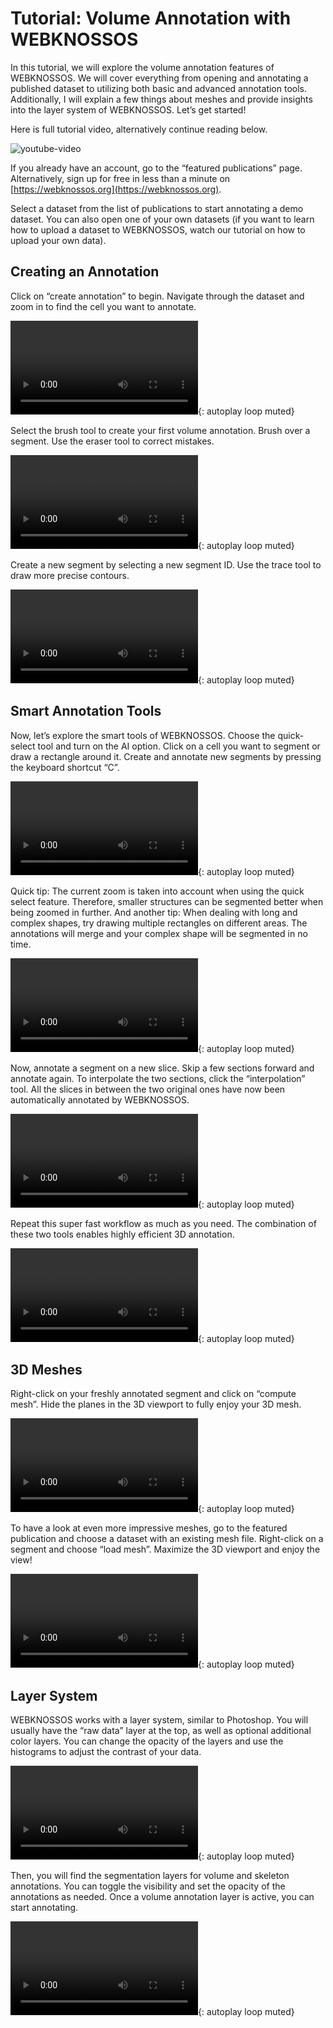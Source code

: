 # Tutorial: Volume Annotation with WEBKNOSSOS

In this tutorial, we will explore the volume annotation features of WEBKNOSSOS. We will cover everything from opening and annotating a published dataset to utilizing both basic and advanced annotation tools. Additionally, I will explain a few things about meshes and provide insights into the layer system of WEBKNOSSOS. Let’s get started!

Here is full tutorial video, alternatively continue reading below.

![youtube-video](https://www.youtube.com/embed/HgFYzy-lrZ0)

If you already have an account, go to the “featured publications” page. Alternatively, sign up for free in less than a minute on [https://webknossos.org](https://webknossos.org).

Select a dataset from the list of publications to start annotating a demo dataset. You can also open one of your own datasets (if you want to learn how to upload a dataset to WEBKNOSSOS, watch our tutorial on how to upload your own data).

## Creating an Annotation

Click on “create annotation” to begin. Navigate through the dataset and zoom in to find the cell you want to annotate.

![type:video](https://static.webknossos.org/assets/docs/tutorial-volume-annotation/01_create_annotation.mp4){: autoplay loop muted}

Select the brush tool to create your first volume annotation. Brush over a segment. Use the eraser tool to correct mistakes.

![type:video](https://static.webknossos.org/assets/docs/tutorial-volume-annotation/02_brushing_and_erasing.mp4){: autoplay loop muted}

Create a new segment by selecting a new segment ID. Use the trace tool to draw more precise contours.

![type:video](https://static.webknossos.org/assets/docs/tutorial-volume-annotation/03_new_segments_lasso.mp4){: autoplay loop muted}

## Smart Annotation Tools
Now, let’s explore the smart tools of WEBKNOSSOS. Choose the quick-select tool and turn on the AI option. Click on a cell you want to segment or draw a rectangle around it. Create and annotate new segments by pressing the keyboard shortcut “C”.

![type:video](https://static.webknossos.org/assets/docs/tutorial-volume-annotation/04_new_AI_quick_select.mp4){: autoplay loop muted}

Quick tip: The current zoom is taken into account when using the quick select feature. Therefore, smaller structures can be segmented better when being zoomed in further. And another tip: When dealing with long and complex shapes, try drawing multiple rectangles on different areas. The annotations will merge and your complex shape will be segmented in no time.

![type:video](https://static.webknossos.org/assets/docs/tutorial-volume-annotation/04_new_tip_long_cell.mp4){: autoplay loop muted}

Now, annotate a segment on a new slice. Skip a few sections forward and annotate again. To interpolate the two sections, click the “interpolation” tool. All the slices in between the two original ones have now been automatically annotated by WEBKNOSSOS.

![type:video](https://static.webknossos.org/assets/docs/tutorial-volume-annotation/05_interpolating.mp4){: autoplay loop muted}

Repeat this super fast workflow as much as you need. The combination of these two tools enables highly efficient 3D annotation.

![type:video](https://static.webknossos.org/assets/docs/tutorial-volume-annotation/05_new_interpolation.mp4){: autoplay loop muted}

## 3D Meshes

Right-click on your freshly annotated segment and click on “compute mesh”. Hide the planes in the 3D viewport to fully enjoy your 3D mesh.

![type:video](https://static.webknossos.org/assets/docs/tutorial-volume-annotation/06_computing_mesh.mp4){: autoplay loop muted}

To have a look at even more impressive meshes, go to the featured publication and choose a dataset with an existing mesh file. Right-click on a segment and choose “load mesh”. Maximize the 3D viewport and enjoy the view!

![type:video](https://static.webknossos.org/assets/docs/tutorial-volume-annotation/07_mesh_PB.mp4){: autoplay loop muted}

## Layer System

WEBKNOSSOS works with a layer system, similar to Photoshop. You will usually have the “raw data” layer at the top, as well as optional additional color layers. You can change the opacity of the layers and use the histograms to adjust the contrast of your data.

![type:video](https://static.webknossos.org/assets/docs/tutorial-volume-annotation/08_layer_system_01.mp4){: autoplay loop muted}

Then, you will find the segmentation layers for volume and skeleton annotations. You can toggle the visibility and set the opacity of the annotations as needed. Once a volume annotation layer is active, you can start annotating.

![type:video](https://static.webknossos.org/assets/docs/tutorial-volume-annotation/09_toggling_visibility.mp4){: autoplay loop muted}
